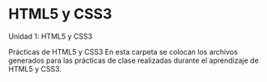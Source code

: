 # HTML5 y CSS3
Unidad 1: HTML5 y CSS3

Prácticas de HTML5 y CSS3
En esta carpeta se colocan los archivos generados para las prácticas de clase realizadas durante el aprendizaje de HTML5 y CSS3.
